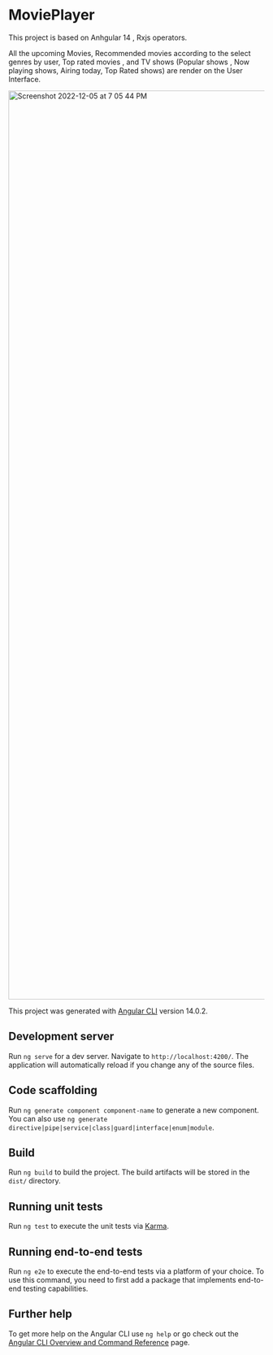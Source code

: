 # MoviePlayer

This project is based on Anhgular 14 , Rxjs operators.

All the upcoming Movies, Recommended movies  according to the select genres by user, Top rated movies , and TV shows (Popular shows , Now playing shows, Airing today, Top Rated shows) are render on the User Interface.

<img width="1788" alt="Screenshot 2022-12-05 at 7 05 44 PM" src="https://user-images.githubusercontent.com/78101770/205650631-9e55457c-04b0-472c-97cf-cf8ad84114a0.png">


This project was generated with [Angular CLI](https://github.com/angular/angular-cli) version 14.0.2.

## Development server

Run `ng serve` for a dev server. Navigate to `http://localhost:4200/`. The application will automatically reload if you change any of the source files.

## Code scaffolding

Run `ng generate component component-name` to generate a new component. You can also use `ng generate directive|pipe|service|class|guard|interface|enum|module`.

## Build

Run `ng build` to build the project. The build artifacts will be stored in the `dist/` directory.

## Running unit tests

Run `ng test` to execute the unit tests via [Karma](https://karma-runner.github.io).

## Running end-to-end tests

Run `ng e2e` to execute the end-to-end tests via a platform of your choice. To use this command, you need to first add a package that implements end-to-end testing capabilities.

## Further help

To get more help on the Angular CLI use `ng help` or go check out the [Angular CLI Overview and Command Reference](https://angular.io/cli) page.
